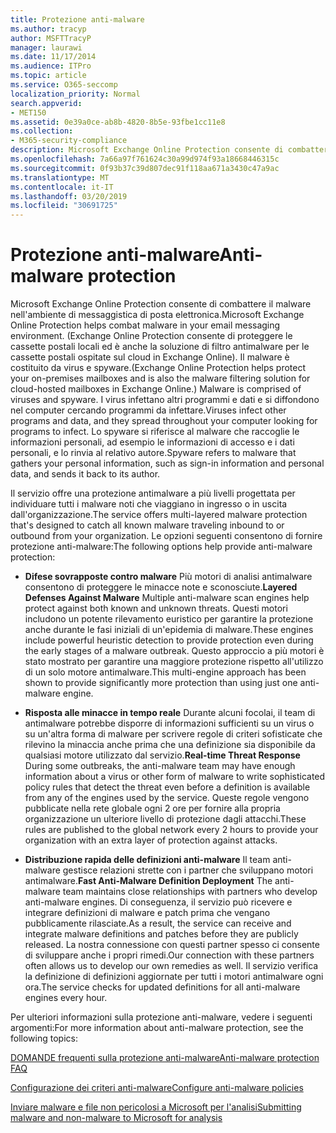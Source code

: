 ```yaml
---
title: Protezione anti-malware
ms.author: tracyp
author: MSFTTracyP
manager: laurawi
ms.date: 11/17/2014
ms.audience: ITPro
ms.topic: article
ms.service: O365-seccomp
localization_priority: Normal
search.appverid:
- MET150
ms.assetid: 0e39a0ce-ab8b-4820-8b5e-93fbe1cc11e8
ms.collection:
- M365-security-compliance
description: Microsoft Exchange Online Protection consente di combattere il malware nell'ambiente di messaggistica di posta elettronica. Il malware è composto da virus e spyware. I virus infettano altri programmi e dati e si diffondono nel computer cercando programmi da infettare. Lo spyware si riferisce al malware che raccoglie le informazioni personali, ad esempio le informazioni di accesso e i dati personali, e lo rinvia al relativo autore.
ms.openlocfilehash: 7a66a97f761624c30a99d974f93a18668446315c
ms.sourcegitcommit: 0f93b37c39d807dec91f118aa671a3430c47a9ac
ms.translationtype: MT
ms.contentlocale: it-IT
ms.lasthandoff: 03/20/2019
ms.locfileid: "30691725"
---
```

# <a name="anti-malware-protection"></a><span data-ttu-id="73443-106">Protezione anti-malware</span><span class="sxs-lookup"><span data-stu-id="73443-106">Anti-malware protection</span></span>

<span data-ttu-id="73443-107">Microsoft Exchange Online Protection consente di combattere il malware nell'ambiente di messaggistica di posta elettronica.</span><span class="sxs-lookup"><span data-stu-id="73443-107">Microsoft Exchange Online Protection helps combat malware in your email messaging environment.</span></span> <span data-ttu-id="73443-108">(Exchange Online Protection consente di proteggere le cassette postali locali ed è anche la soluzione di filtro antimalware per le cassette postali ospitate sul cloud in Exchange Online). Il malware è costituito da virus e spyware.</span><span class="sxs-lookup"><span data-stu-id="73443-108">(Exchange Online Protection helps protect your on-premises mailboxes and is also the malware filtering solution for cloud-hosted mailboxes in Exchange Online.) Malware is comprised of viruses and spyware.</span></span> <span data-ttu-id="73443-109">I virus infettano altri programmi e dati e si diffondono nel computer cercando programmi da infettare.</span><span class="sxs-lookup"><span data-stu-id="73443-109">Viruses infect other programs and data, and they spread throughout your computer looking for programs to infect.</span></span> <span data-ttu-id="73443-110">Lo spyware si riferisce al malware che raccoglie le informazioni personali, ad esempio le informazioni di accesso e i dati personali, e lo rinvia al relativo autore.</span><span class="sxs-lookup"><span data-stu-id="73443-110">Spyware refers to malware that gathers your personal information, such as sign-in information and personal data, and sends it back to its author.</span></span> 
  
<span data-ttu-id="73443-111">Il servizio offre una protezione antimalware a più livelli progettata per individuare tutti i malware noti che viaggiano in ingresso o in uscita dall'organizzazione.</span><span class="sxs-lookup"><span data-stu-id="73443-111">The service offers multi-layered malware protection that's designed to catch all known malware traveling inbound to or outbound from your organization.</span></span> <span data-ttu-id="73443-112">Le opzioni seguenti consentono di fornire protezione anti-malware:</span><span class="sxs-lookup"><span data-stu-id="73443-112">The following options help provide anti-malware protection:</span></span>
  
- <span data-ttu-id="73443-113">**Difese sovrapposte contro malware** Più motori di analisi antimalware consentono di proteggere le minacce note e sconosciute.</span><span class="sxs-lookup"><span data-stu-id="73443-113">**Layered Defenses Against Malware** Multiple anti-malware scan engines help protect against both known and unknown threats.</span></span> <span data-ttu-id="73443-114">Questi motori includono un potente rilevamento euristico per garantire la protezione anche durante le fasi iniziali di un'epidemia di malware.</span><span class="sxs-lookup"><span data-stu-id="73443-114">These engines include powerful heuristic detection to provide protection even during the early stages of a malware outbreak.</span></span> <span data-ttu-id="73443-115">Questo approccio a più motori è stato mostrato per garantire una maggiore protezione rispetto all'utilizzo di un solo motore antimalware.</span><span class="sxs-lookup"><span data-stu-id="73443-115">This multi-engine approach has been shown to provide significantly more protection than using just one anti-malware engine.</span></span> 
    
- <span data-ttu-id="73443-116">**Risposta alle minacce in tempo reale** Durante alcuni focolai, il team di antimalware potrebbe disporre di informazioni sufficienti su un virus o su un'altra forma di malware per scrivere regole di criteri sofisticate che rilevino la minaccia anche prima che una definizione sia disponibile da qualsiasi motore utilizzato dal servizio.</span><span class="sxs-lookup"><span data-stu-id="73443-116">**Real-time Threat Response** During some outbreaks, the anti-malware team may have enough information about a virus or other form of malware to write sophisticated policy rules that detect the threat even before a definition is available from any of the engines used by the service.</span></span> <span data-ttu-id="73443-117">Queste regole vengono pubblicate nella rete globale ogni 2 ore per fornire alla propria organizzazione un ulteriore livello di protezione dagli attacchi.</span><span class="sxs-lookup"><span data-stu-id="73443-117">These rules are published to the global network every 2 hours to provide your organization with an extra layer of protection against attacks.</span></span> 
    
- <span data-ttu-id="73443-118">**Distribuzione rapida delle definizioni anti-malware** Il team anti-malware gestisce relazioni strette con i partner che sviluppano motori antimalware.</span><span class="sxs-lookup"><span data-stu-id="73443-118">**Fast Anti-Malware Definition Deployment** The anti-malware team maintains close relationships with partners who develop anti-malware engines.</span></span> <span data-ttu-id="73443-119">Di conseguenza, il servizio può ricevere e integrare definizioni di malware e patch prima che vengano pubblicamente rilasciate.</span><span class="sxs-lookup"><span data-stu-id="73443-119">As a result, the service can receive and integrate malware definitions and patches before they are publicly released.</span></span> <span data-ttu-id="73443-120">La nostra connessione con questi partner spesso ci consente di sviluppare anche i propri rimedi.</span><span class="sxs-lookup"><span data-stu-id="73443-120">Our connection with these partners often allows us to develop our own remedies as well.</span></span> <span data-ttu-id="73443-121">Il servizio verifica la definizione di definizioni aggiornate per tutti i motori antimalware ogni ora.</span><span class="sxs-lookup"><span data-stu-id="73443-121">The service checks for updated definitions for all anti-malware engines every hour.</span></span> 
    
<span data-ttu-id="73443-122">Per ulteriori informazioni sulla protezione anti-malware, vedere i seguenti argomenti:</span><span class="sxs-lookup"><span data-stu-id="73443-122">For more information about anti-malware protection, see the following topics:</span></span> 
  
[<span data-ttu-id="73443-123">DOMANDE frequenti sulla protezione anti-malware</span><span class="sxs-lookup"><span data-stu-id="73443-123">Anti-malware protection FAQ </span></span>](anti-malware-protection-faq-eop.md)
  
[<span data-ttu-id="73443-124">Configurazione dei criteri anti-malware</span><span class="sxs-lookup"><span data-stu-id="73443-124">Configure anti-malware policies</span></span>](configure-anti-malware-policies.md)
  
[<span data-ttu-id="73443-125">Inviare malware e file non pericolosi a Microsoft per l'analisi</span><span class="sxs-lookup"><span data-stu-id="73443-125">Submitting malware and non-malware to Microsoft for analysis</span></span>](submitting-malware-and-non-malware-to-microsoft-for-analysis.md)
  

